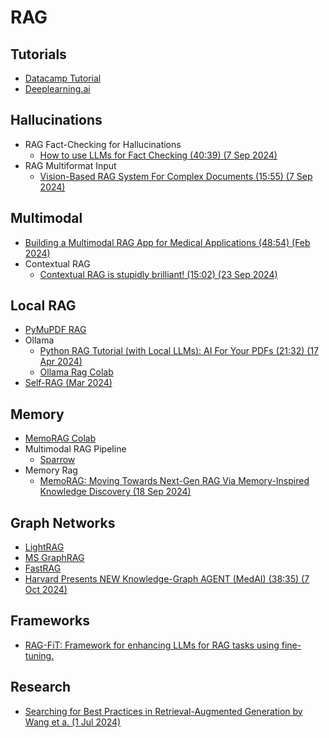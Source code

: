 # RAG

## Tutorials

* [Datacamp Tutorial](https://www.datacamp.com/tutorial/knowledge-graph-rag)
* [Deeplearning.ai](https://learn.deeplearning.ai/courses/knowledge-graphs-rag)

## Hallucinations

* RAG Fact-Checking for Hallucinations
  * [How to use LLMs for Fact Checking (40:39) (7 Sep 2024)](https://www.youtube.com/watch?v=tFuiQKUHcdY)
* RAG Multiformat Input
  * [Vision-Based RAG System For Complex Documents (15:55) (7 Sep 2024)](https://www.youtube.com/watch?v=DI9Q60T_054)

## Multimodal
  * [Building a Multimodal RAG App for Medical Applications (48:54) (Feb 2024)](https://www.youtube.com/watch?v=fbbFrCfaF0w)
* Contextual RAG
  * [Contextual RAG is stupidly brilliant! (15:02) (23 Sep 2024)](https://www.youtube.com/watch?v=42Da0O9zkhc)

## Local RAG

* [PyMuPDF RAG](https://github.com/pymupdf/RAG)
* Ollama
  * [Python RAG Tutorial (with Local LLMs): AI For Your PDFs (21:32) (17 Apr 2024)](https://www.youtube.com/watch?v=2TJxpyO3ei4&list=PLD7HrIBE_yqIXVd1bq-E-7Q49QaZheu9e)
  * [Ollama Rag Colab](https://colab.research.google.com/drive/1cqLm7bxVAvh5HA5X38KG-gmofdGrEAwN?usp=sharing)
* [Self-RAG (Mar 2024)](https://github.com/AkariAsai/self-rag)

## Memory

  * [MemoRAG Colab](https://github.com/qhjqhj00/MemoRAG)
* Multimodal RAG Pipeline
  * [Sparrow](https://github.com/katanaml/sparrow)
* Memory Rag
  * [MemoRAG: Moving Towards Next-Gen RAG Via Memory-Inspired Knowledge Discovery (18 Sep 2024)](https://github.com/qhjqhj00/MemoRAG)

## Graph Networks

* [LightRAG](https://github.com/HKUDS/LightRAG)
* [MS GraphRAG](https://github.com/microsoft/graphrag)
* [FastRAG](https://github.com/IntelLabs/fastRAG)
* [Harvard Presents NEW Knowledge-Graph AGENT (MedAI) (38:35) (7 Oct 2024)](https://www.youtube.com/watch?v=Fm68I-phaiY)

## Frameworks

* [RAG-FiT: Framework for enhancing LLMs for RAG tasks using fine-tuning.](https://github.com/IntelLabs/RAG-FiT)

## Research

* [Searching for Best Practices in Retrieval-Augmented Generation by Wang et a. (1 Jul 2024)](https://arxiv.org/pdf/2407.01219)